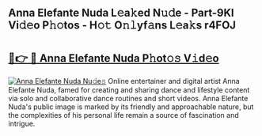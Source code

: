 ## Anna Elefante Nuda L𝚎a𝚔ed N𝚞𝚍e - Part-9Kl Vi𝚍𝚎o P𝚑𝚘tos - H𝚘𝚝 O𝚗𝚕yf𝚊ns L𝚎a𝚔s r4FOJ

# <h2><a href="http://kf6m5ta.oniu.top/?m=Anna+Elefante+Nuda">🔗👉 🔴 Anna Elefante Nuda P𝚑ot𝚘𝚜 V𝚒d𝚎o</a></h2>

[![Anna Elefante Nuda Nu𝚍e𝚜](https://i.imgur.com/0qMVB7G.gif)](http://kf6m5ta.oniu.top/?m=Anna+Elefante+Nuda)
Online entertainer and digital artist Anna Elefante Nuda, famed for creating and sharing dance and lifestyle content via solo and collaborative dance routines and short videos. Anna Elefante Nuda's public image is marked by its friendly and approachable nature, but the complexities of his personal life remain a source of fascination and intrigue.  
